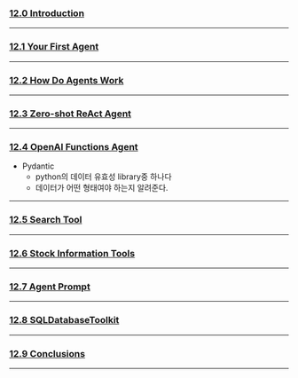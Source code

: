 ### [12.0 Introduction](https://nomadcoders.co/fullstack-gpt/lectures/4627)

***
### [12.1 Your First Agent](https://nomadcoders.co/fullstack-gpt/lectures/4628)

***
### [12.2 How Do Agents Work](https://nomadcoders.co/fullstack-gpt/lectures/4629)

***
### [12.3 Zero-shot ReAct Agent](https://nomadcoders.co/fullstack-gpt/lectures/4630)

***
### [12.4 OpenAI Functions Agent](https://nomadcoders.co/fullstack-gpt/lectures/4631)
- Pydantic
	- python의 데이터 유효성 library중 하나다
	- 데이터가 어떤 형태여야 하는지 알려준다.
***
### [12.5 Search Tool](https://nomadcoders.co/fullstack-gpt/lectures/4632)

***
### [12.6 Stock Information Tools](https://nomadcoders.co/fullstack-gpt/lectures/4633)

***
### [12.7 Agent Prompt](https://nomadcoders.co/fullstack-gpt/lectures/4634)

***
### [12.8 SQLDatabaseToolkit](https://nomadcoders.co/fullstack-gpt/lectures/4635)

***
### [12.9 Conclusions](https://nomadcoders.co/fullstack-gpt/lectures/4636)

***